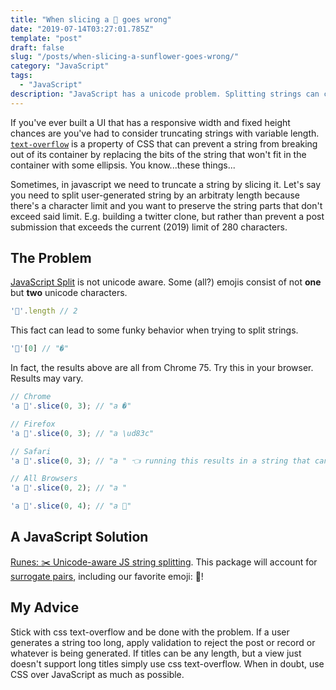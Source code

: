 ```yaml
---
title: "When slicing a 🌻 goes wrong"
date: "2019-07-14T03:27:01.785Z"
template: "post"
draft: false
slug: "/posts/when-slicing-a-sunflower-goes-wrong/"
category: "JavaScript"
tags:
  - "JavaScript"
description: "JavaScript has a unicode problem. Splitting strings can cause trouble."
---
```


If you've ever built a UI that has a responsive width and fixed height chances are you've had to consider truncating strings with variable length. [`text-overflow`](https://css-tricks.com/almanac/properties/t/text-overflow/) is a property of CSS that can prevent a string from breaking out of its container by replacing the bits of the string that won't fit in the container with some ellipsis. You know...these things...

Sometimes, in javascript we need to truncate a string by slicing it. Let's say you need to split user-generated string by an arbitraty length because there's a character limit and you want to preserve the string parts that don't exceed said limit. E.g. building a twitter clone, but rather than prevent a post submission that exceeds the current (2019) limit of 280 characters.

## The Problem

[JavaScript Split](https://developer.mozilla.org/en-US/docs/Web/JavaScript/Reference/Global_Objects/String/split) is not unicode aware. Some (all?) emojis consist of not __one__ but __two__ unicode characters.

```js
'🌻'.length // 2
```

This fact can lead to some funky behavior when trying to split strings.

```js
'🌻'[0] // "�"
```

In fact, the results above are all from Chrome 75. Try this in your browser. Results may vary.

```js
// Chrome
'a 🌻'.slice(0, 3); // "a �"

// Firefox
'a 🌻'.slice(0, 3); // "a \ud83c"

// Safari
'a 🌻'.slice(0, 3); // "a " 👈 running this results in a string that cannot be copied to the clipboard

// All Browsers
'a 🌻'.slice(0, 2); // "a "

'a 🌻'.slice(0, 4); // "a 🌻"
```

## A JavaScript Solution

[Runes: ✂️ Unicode-aware JS string splitting](https://github.com/dotcypress/runes). This package will account for [surrogate pairs](http://en.wikipedia.org/wiki/UTF-16), including our favorite emoji: 🌻!

## My Advice

Stick with css text-overflow and be done with the problem. If a user generates a string too long, apply validation to reject the post or record or whatever is being generated. If titles can be any length, but a view just doesn't support long titles simply use css text-overflow. When in doubt, use CSS over JavaScript as much as possible.
